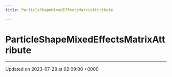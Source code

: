 ```yaml
---
title: ParticleShapeMixedEffectsMatrixAttribute

---
```


# ParticleShapeMixedEffectsMatrixAttribute





-------------------------------

Updated on 2023-07-28 at 02:09:00 +0000